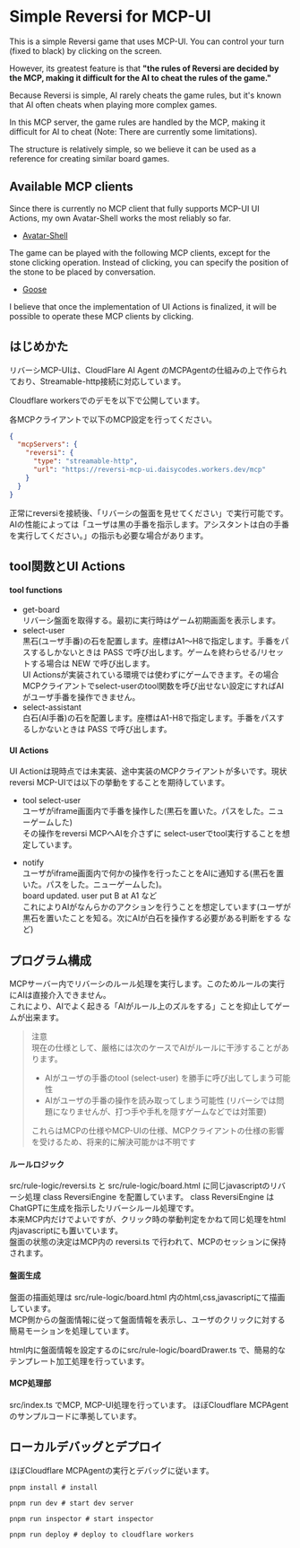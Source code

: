 # Simple Reversi for MCP-UI

This is a simple Reversi game that uses MCP-UI.
You can control your turn (fixed to black) by clicking on the screen.

However, its greatest feature is that **"the rules of Reversi are decided by the MCP, making it difficult for the AI to cheat the rules of the game."**

Because Reversi is simple, AI rarely cheats the game rules, but it's known that AI often cheats when playing more complex games.

In this MCP server, the game rules are handled by the MCP, making it difficult for AI to cheat (Note: There are currently some limitations).

The structure is relatively simple, so we believe it can be used as a reference for creating similar board games.


## Available MCP clients

Since there is currently no MCP client that fully supports MCP-UI UI Actions,
my own Avatar-Shell works the most reliably so far.

- [Avatar-Shell](https://github.com/mfukushim/avatar-shell)

The game can be played with the following MCP clients, except for the stone clicking operation. Instead of clicking, you can specify the position of the stone to be placed by conversation.

- [Goose](https://github.com/block/goose/)

I believe that once the implementation of UI Actions is finalized, it will be possible to operate these MCP clients by clicking.

## はじめかた

リバーシMCP-UIは、CloudFlare AI Agent のMCPAgentの仕組みの上で作られており、Streamable-http接続に対応しています。

Cloudflare workersでのデモを以下で公開しています。

各MCPクライアントで以下のMCP設定を行ってください。

```json
{
  "mcpServers": {
    "reversi": {
      "type": "streamable-http",
      "url": "https://reversi-mcp-ui.daisycodes.workers.dev/mcp"
    }
  }
}
```

正常にreversiを接続後、「リバーシの盤面を見せてください」で実行可能です。  
AIの性能によっては「ユーザは黒の手番を指示します。アシスタントは白の手番を実行してください。」の指示も必要な場合があります。


## tool関数とUI Actions

#### tool functions

- get-board  
  リバーシ盤面を取得する。最初に実行時はゲーム初期画面を表示します。
- select-user  
  黒石(ユーザ手番)の石を配置します。座標はA1～H8で指定します。手番をパスするしかないときは PASS で呼び出します。ゲームを終わらせる/リセットする場合は NEW で呼び出します。  
  UI Actionsが実装されている環境では使わずにゲームできます。その場合MCPクライアントでselect-userのtool関数を呼び出せない設定にすればAIがユーザ手番を操作できません。
- select-assistant  
  白石(AI手番)の石を配置します。座標はA1-H8で指定します。手番をパスするしかないときは PASS で呼び出します。


#### UI Actions

UI Actionは現時点では未実装、途中実装のMCPクライアントが多いです。現状reversi MCP-UIでは以下の挙動をすることを期待しています。

- tool select-user  
  ユーザがiframe画面内で手番を操作した(黒石を置いた。パスをした。ニューゲームした)  
  その操作をreversi MCPへAIを介さずに select-userでtool実行することを想定しています。

- notify  
  ユーザがiframe画面内で何かの操作を行ったことをAIに通知する(黒石を置いた。パスをした。ニューゲームした)。  
  board updated. user put B at A1 など  
  これによりAIがなんらかのアクションを行うことを想定しています(ユーザが黒石を置いたことを知る。次にAIが白石を操作する必要がある判断をする など)


## プログラム構成

MCPサーバー内でリバーシのルール処理を実行します。このためルールの実行にAIは直接介入できません。  
これにより、AIでよく起きる「AIがルール上のズルをする」ことを抑止してゲームが出来ます。

> 注意  
> 現在の仕様として、厳格には次のケースでAIがルールに干渉することがあります。
> - AIがユーザの手番のtool (select-user) を勝手に呼び出してしまう可能性
> - AIがユーザの手番の操作を読み取ってしまう可能性 (リバーシでは問題になりませんが、打つ手や手札を隠すゲームなどでは対策要)
>
> これらはMCPの仕様やMCP-UIの仕様、MCPクライアントの仕様の影響を受けるため、将来的に解決可能かは不明です

#### ルールロジック

src/rule-logic/reversi.ts と src/rule-logic/board.html に同じjavascriptのリバーシ処理 class ReversiEngine を配置しています。
class ReversiEngine はChatGPTに生成を指示したリバーシルール処理です。  
本来MCP内だけでよいですが、クリック時の挙動判定をかねて同じ処理をhtml内javascriptにも置いています。  
盤面の状態の決定はMCP内の reversi.ts で行われて、MCPのセッションに保持されます。

#### 盤面生成

盤面の描画処理は src/rule-logic/board.html 内のhtml,css,javascriptにて描画しています。  
MCP側からの盤面情報に従って盤面情報を表示し、ユーザのクリックに対する簡易モーションを処理しています。

html内に盤面情報を設定するのにsrc/rule-logic/boardDrawer.ts で、簡易的なテンプレート加工処理を行っています。


#### MCP処理部

src/index.ts でMCP, MCP-UI処理を行っています。
ほぼCloudflare MCPAgentのサンプルコードに準拠しています。

## ローカルデバッグとデプロイ

ほぼCloudflare MCPAgentの実行とデバッグに従います。

```shell
pnpm install # install

pnpm run dev # start dev server

pnpm run inspector # start inspector

pnpm run deploy # deploy to cloudflare workers

```
